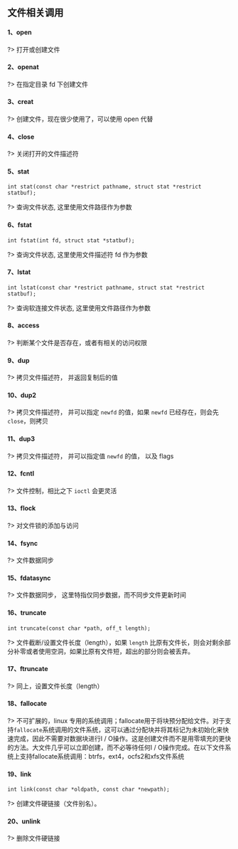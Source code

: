## 文件相关调用

#### 1、open

?> 打开或创建文件

#### 2、openat

?> 在指定目录 fd 下创建文件

#### 3、creat

?> 创建文件，现在很少使用了，可以使用 open 代替

#### 4、close

?> 关闭打开的文件描述符

#### 5、stat

```clike
int stat(const char *restrict pathname, struct stat *restrict statbuf);
```

?> 查询文件状态, 这里使用文件路径作为参数

#### 6、fstat

```clike
int fstat(int fd, struct stat *statbuf);
```

?> 查询文件状态, 这里使用文件描述符 fd 作为参数

#### 7、lstat

```clike
int lstat(const char *restrict pathname, struct stat *restrict statbuf);
```

?> 查询软连接文件状态, 这里使用文件路径作为参数

#### 8、access

?> 判断某个文件是否存在，或者有相关的访问权限

#### 9、dup

?> 拷贝文件描述符， 并返回复制后的值

#### 10、dup2

?> 拷贝文件描述符， 并可以指定 `newfd` 的值，如果 `newfd` 已经存在，则会先 `close`，则拷贝

#### 11、dup3

?> 拷贝文件描述符， 并可以指定值 `newfd` 的值， 以及 flags

#### 12、fcntl

?> 文件控制，相比之下 `ioctl` 会更灵活

#### 13、flock

?> 对文件锁的添加与访问

#### 14、fsync

?> 文件数据同步

#### 15、fdatasync

?> 文件数据同步， 这里特指仅同步数据，而不同步文件更新时间

#### 16、truncate

```clike
int truncate(const char *path, off_t length);
```

?> 文件截断/设置文件长度（length），如果 `length` 比原有文件长，则会对剩余部分补零或者使用空洞，如果比原有文件短，超出的部分则会被丢弃。

#### 17、ftruncate

?> 同上，设置文件长度（length）

#### 18、fallocate

?> 不可扩展的，linux 专用的系统调用；fallocate用于将块预分配给文件。对于支持`fallocate`系统调用的文件系统，这可以通过分配块并将其标记为未初始化来快速完成，因此不需要对数据块进行I / O操作。这是创建文件而不是用零填充的更快的方法。大文件几乎可以立即创建，而不必等待任何I / O操作完成。在以下文件系统上支持fallocate系统调用：btrfs，ext4，ocfs2和xfs文件系统

#### 19、link

```clike
int link(const char *oldpath, const char *newpath);
```

?> 创建文件硬链接（文件别名）。

#### 20、unlink

?> 删除文件硬链接
